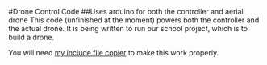 #Drone Control Code
##Uses arduino for both the controller and aerial drone
This code (unfinished at the moment) powers both the controller and the actual drone.
It is being written to run our school project, which is to build a drone.

You will need [my include file copier](https://github.com/PML369/Arduino_include_copier) to make this work properly.